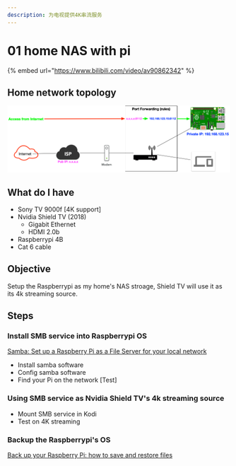 ```yaml
---
description: 为电视提供4K串流服务
---
```


# 01 home NAS with pi

{% embed url="https://www.bilibili.com/video/av90862342" %}



## Home network topology

![home-network](../.gitbook/assets/home-network%20%281%29.png)

## What do I have

* Sony TV 9000f \[4K support\]
* Nvidia Shield TV \(2018\)
  * Gigabit Ethernet
  * HDMI 2.0b
* Raspberrypi 4B
* Cat 6 cable

## Objective

Setup the Raspberrypi as my home's NAS stroage, Shield TV will use it as its 4k streaming source.

## Steps

### Install SMB service into Raspberrypi OS

[Samba: Set up a Raspberry Pi as a File Server for your local network](https://magpi.raspberrypi.org/articles/samba-file-server)

* Install samba software
* Config samba software
* Find your Pi on the network \[Test\]

### Using SMB service as Nvidia Shield TV's 4k streaming source

* Mount SMB service in Kodi
* Test on 4K streaming

### Backup the Raspberrypi's OS

[Back up your Raspberry Pi: how to save and restore files](https://magpi.raspberrypi.org/articles/back-up-raspberry-pi)

